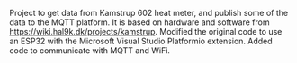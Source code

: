Project to get data from Kamstrup 602 heat meter, and publish some of the data to the MQTT platform.
It is based on hardware and software from https://wiki.hal9k.dk/projects/kamstrup.
Modified the original code to use an  ESP32 with the Microsoft Visual Studio  Platformio extension.
Added code to communicate with MQTT and WiFi.